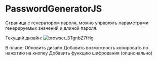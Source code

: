 # PasswordGeneratorJS
Страница с генератором пароля, можно управлять параметрами генерируемых значений и длиной пароля.

Текущий дизайн: 
![browser_3TgnbZ7fHg](https://github.com/AntonITDev/PasswordGeneratorJS/assets/133742300/4b41551c-3c5c-4e51-bcaf-76e2e921a9a3)


В плане:
Обновить дизайн
Добавить возможность копировать по нажатию на кнопку
Добавить функцию шифрования (опционально)
